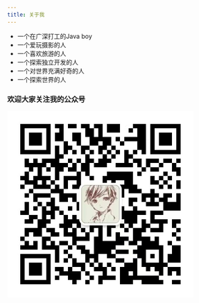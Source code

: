 ```yaml
---
title: 关于我
---
```


- 一个在广深打工的Java boy
- 一个爱玩摄影的人
- 一个喜欢旅游的人
- 一个探索独立开发的人
- 一个对世界充满好奇的人
- 一个探索世界的人

### 欢迎大家关注我的公众号

![欢迎大家关注我的公众号](image/public.jpg)
